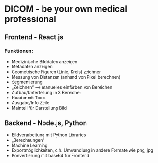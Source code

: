 # DICOM - be your own medical professional

## Frontend - React.js

### Funktionen:

- Medizinische Bilddaten anzeigen
- Metadaten anzeigen
- Geometrische Figuren (Linie, Kreis) zeichnen
- Messung von Distanzen (anhand von Pixel berechnen)
- Segmentierung
- „Zeichnen“ —> manuelles einfärben von Bereichen
- Aufbau/Unterteilung in 3 Bereiche:
- Header mit Tools
- Ausgabe/Info Zeile
- Mainteil für Darstellung Bild

## Backend - Node.js, Python

- Bildverarbeitung mit Python Libraries
- „Berechnungen“
- Machine Learning
- Exportmöglichkeiten, d.h. Umwandlung in andere Formate wie png, jpg
- Konvertierung mit base64 für Frontend
